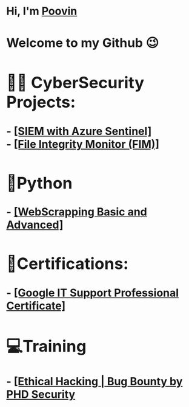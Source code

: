 <h1>Hi, I'm <a href="https://www.linkedin.com/in/poovin-prakash">Poovin<a> <br/>
  <h3>Welcome to my Github 😉<h3>

<h2>👨‍💻 CyberSecurity Projects:</h2>
  - <a href= "https://github.com/V4g4b0nd/Projects/blob/main/Azure_Sentinal/readme.md">[SIEM with Azure Sentinel]<a><br>
  - <a href = "https://github.com/V4g4b0nd/Projects/tree/main/FIM(File%20Integriy%20Manager)#readme">[File Integrity Monitor (FIM)]<a>
<br/>
<h2>🐍Python</h2>
  - <a href= "https://github.com/V4g4b0nd/Webscrapping/blob/main/README.md">[WebScrapping Basic and Advanced]<a>
<br> 
<h2>📃Certifications:</h2>
 - <a href = "https://www.credly.com/badges/512ea3d7-5058-4620-a96a-335482edce7b?source=linked_in_profile">[Google IT Support Professional Certificate]<a>
<br/>
<h2>💻Training</h2>
 - <a href = "https://www.udemy.com/certificate/UC-d4cb6fa1-41b2-4635-b9df-c70d384bccbc/">[Ethical Hacking | Bug Bounty by <a href ="https://www.youtube.com/@phdsecurity4081">PHD Security<a> <a>

<!--
**V4g4b0nd/V4g4b0nd** is a ✨ _special_ ✨ repository because its `README.md` (this file) appears on your GitHub profile.

Here are some ideas to get you started:

- 🔭 I’m currently working on ...
- 🌱 I’m currently learning ...
- 👯 I’m looking to collaborate on ...
- 🤔 I’m looking for help with ...
- 💬 Ask me about ...
- 📫 How to reach me: ...
- 😄 Pronouns: ...
- ⚡ Fun fact: ...
-->
